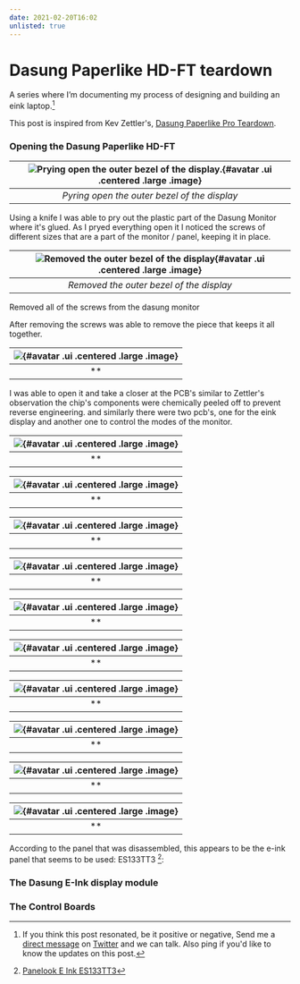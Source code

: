 ```yaml
---
date: 2021-02-20T16:02
unlisted: true
---
```


# Dasung Paperlike HD-FT teardown
A series where I’m documenting my process of designing and building an eink laptop.[^dm]

This post is inspired from Kev Zettler's, [Dasung Paperlike Pro Teardown](https://kevzettler.com/2018/02/11/dasung-paperlike-pro-teardown/).

### Opening the Dasung Paperlike HD-FT
|![Prying open the outer bezel of the display.](static/IMG_20210216_194558.jpg){#avatar .ui .centered .large .image}|
|:--:|
|*Pyring open the outer bezel of the display*|

Using a knife I was able to pry out the plastic part of the Dasung Monitor where it's glued. As I pryed everything open it I noticed the screws of different sizes that are a part of the monitor / panel, keeping it in place.


|![Removed the outer bezel of the display](static/IMG_20210216_194714.jpg){#avatar .ui .centered .large .image}|
|:--:|
|*Removed the outer bezel of the display*|

Removed all of the screws from the dasung monitor



After removing the screws was able to remove the piece that keeps it all together.

|![](static/IMG_20210216_203519.jpg){#avatar .ui .centered .large .image}|
|:--:|
|**|

I was able to open it and take a closer at the PCB's similar to Zettler's observation the chip's components were chemically peeled off to prevent reverse engineering. and similarly there were two pcb's, one for the eink display and another one to control the modes of the monitor.


|![](static/IMG_20210216_201152.jpg){#avatar .ui .centered .large .image}|
|:--:|
|**|




|![](static/IMG_20210216_201158.jpg){#avatar .ui .centered .large .image}|
|:--:|
|**|

|![](static/IMG_20210216_201203.jpg){#avatar .ui .centered .large .image}|
|:--:|
|**|


|![](static/IMG_20210216_201211.jpg){#avatar .ui .centered .large .image}|
|:--:|
|**|


|![](static/IMG_20210216_201821.jpg){#avatar .ui .centered .large .image}|
|:--:|
|**|

|![](static/IMG_20210216_202037.jpg){#avatar .ui .centered .large .image}|
|:--:|
|**|

|![](static/IMG_20210216_202024.jpg){#avatar .ui .centered .large .image}|
|:--:|
|**|

|![](static/IMG_20210216_202009.jpg){#avatar .ui .centered .large .image}|
|:--:|
|**|

|![](static/IMG_20210216_202020.jpg){#avatar .ui .centered .large .image}|
|:--:|
|**|


|![](static/IMG_20210216_201921.jpg){#avatar .ui .centered .large .image}|
|:--:|
|**|

According to the panel that was disassembled, this appears to be the e-ink panel that seems to be used: ES133TT3 [^ES133TT3]:

### The Dasung E-Ink display module

### The Control Boards

[^dm]: If you think this post resonated, be it positive or negative, Send me a [direct message](https://twitter.com/messages/compose?recipient_id=4648173315) on [Twitter](https://twitter.com/alexsotodev) and we can talk. Also ping if you'd like to know the updates on this post.

[^ES133TT3]: [Panelook E Ink ES133TT3](https://www.panelook.com/ES133TT3_E%20Ink_13.3_EPD_overview_31869.html)
